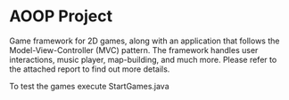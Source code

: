 # AOOP Project
Game framework for 2D games, along with an application that follows the Model-View-Controller (MVC) pattern. The framework handles user interactions, music player, map-building, and much more. Please refer to the attached report to find out more details.

To test the games execute StartGames.java